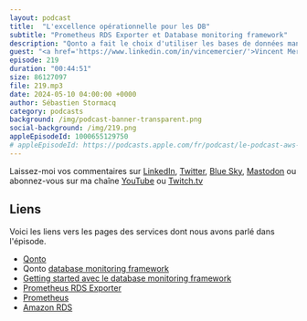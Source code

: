 ```yaml
---
layout: podcast
title:  "L'excellence opérationnelle pour les DB"
subtitle: "Prometheus RDS Exporter et Database monitoring framework"
description: "Qonto a fait le choix d'utiliser les bases de données managées Amazon RDS. Leur modèle business mutualisé les a conduit à développer des outils de monitoring complémentaires. Dans cet épisode, nous parlons de RDS Exporter pour Prometheus et du Database Monitoring Framework, deux projets open source créés et utilisés par Qonto."
guest: "<a href='https://www.linkedin.com/in/vincemercier/'>Vincent Mercier</a>, Site Reliability Engineer, Qonto"
episode: 219
duration: "00:44:51" 
size: 86127097
file: 219.mp3
date: 2024-05-10 04:00:00 +0000
author: Sébastien Stormacq
category: podcasts
background: /img/podcast-banner-transparent.png
social-background: /img/219.png
appleEpisodeId: 1000655129750
# appleEpisodeId: https://podcasts.apple.com/fr/podcast/le-podcast-aws-en-français/id1452118442
---
```


Laissez-moi vos commentaires sur [LinkedIn](https://www.linkedin.com/in/sebastienstormacq/), [Twitter](https://twitter.com/sebsto), [Blue Sky](https://bsky.app/profile/sebsto.bsky.social), [Mastodon](https://awscommunity.social/@sebsto) ou abonnez-vous sur ma chaîne [YouTube](https://www.youtube.com/sebsto) ou [Twitch.tv](https://www.twitch.tv/sebAWS)

## Liens

Voici les liens vers les pages des services dont nous avons parlé dans l'épisode.

- [Qonto](https://qonto.com/)
- Qonto [database monitoring framework](https://medium.com/qonto-way/say-goodbye-to-incidents-with-qontos-database-monitoring-framework-eaeb21ae17e3)
- [Getting started avec le database monitoring framework](https://qonto.github.io/database-monitoring-framework/latest/getting-started/)
- [Prometheus RDS Exporter](https://github.com/qonto/prometheus-rds-exporter)
- [Prometheus](https://prometheus.io/)
- [Amazon RDS](https://aws.amazon.com/rds/)